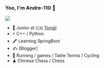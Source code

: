 ### Yoo, I'm Andre-110 👋
![](https://github-readme-stats.vercel.app/api?username=Andre-110)

- 🍻 Junior at 🇨🇳 [Tongji](https://www.tongji.edu.cn)
- ⚡ C++ / Python.
- 🖋 Learning SpringBoot
- ✍️ [Blogger]
- 🏃 Running / games / Table Tennis / Cycling
- ♟ Chinese Chess / Chess 
